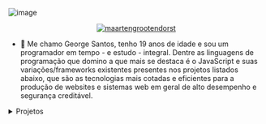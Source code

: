 ![image](https://i.imgur.com/RTJqjzz.jpg)
<p align="center">
<a href="http://gesant.dev/" target="blank"><img align="center" src="https://img.shields.io/badge/-Meu Website-7CB342?style=for-the-badge&labelColor=7CB342" alt="maartengrootendorst"/></a>
</p>

- 🥧 Me chamo George Santos, tenho 19 anos de idade e sou um programador em tempo - e estudo - integral. Dentre as linguagens de programação que domino a que mais se destaca é o JavaScript e suas variações/frameworks existentes presentes nos projetos listados abaixo, que são as tecnologias mais cotadas e eficientes para a produção de websites e sistemas web em geral de alto desempenho e segurança creditável.

<details>
<summary>Projetos</summary>
 
| Projetos | Tags |
| --- | --- |
| [**Nezumi**](https://github.com/Nezumibot/Nezumi) | <img src="https://img.shields.io/badge/-TypeScript-blue"> <img src="https://img.shields.io/badge/-PostgreSQL-blue"> <img src="https://img.shields.io/badge/-ESLINT-purple"> <img src="https://img.shields.io/badge/-Redis-red"> <img src="https://img.shields.io/badge/-Node.js-brightgreen">|
| [**AngelGuard**](https://github.com/AlevEve/AngelGuard) | <img src="https://img.shields.io/badge/-TypeScript-blue"> <img src="https://img.shields.io/badge/-ESLINT-purple"> <img src="https://img.shields.io/badge/-Node.js-brightgreen">|

</details>  

<!--

<img src="https://github-readme-stats.vercel.app/api?username=maartengr&show_icons=true" alt=maartengr />
<p align="left"> <img src="https://komarev.com/ghpvc/?username=maartengr" alt="maartengr" /> </p>

-->
